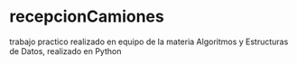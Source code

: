 # recepcionCamiones
trabajo practico realizado en equipo de la materia Algoritmos y Estructuras de Datos, realizado en Python
